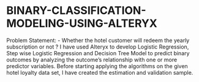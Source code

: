 # BINARY-CLASSIFICATION-MODELING-USING-ALTERYX
Problem Statement: - 
Whether the hotel customer will redeem the yearly subscription or not ?
I have used Alteryx to develop Logistic Regression, Step wise Logistic Regression and Decision Tree Model to predict binary outcomes by analyzing the outcome’s relationship with one or more predictor variables.
Before starting applying the algorithms on the given hotel loyalty data set, I have created the estimation and validation sample.

